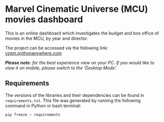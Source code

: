 # Marvel Cinematic Universe (MCU) movies dashboard

This is an online dashboard which investigates the budget and box office of movies in the MCU, by year and director. 

The project can be accessed via the following link: [vzem.pythonanywhere.com](http://vzem.pythonanywhere.com/)

_**Please note**: for the best experience view on your PC. If you would like to view it on mobile, please switch to the 'Desktop Mode'._

## Requirements

The versions of the libraries and their dependencies can be found in `requirements.txt`. This file was generated by running the following command in Python or bash terminal:

```bash
pip freeze > requirements
```